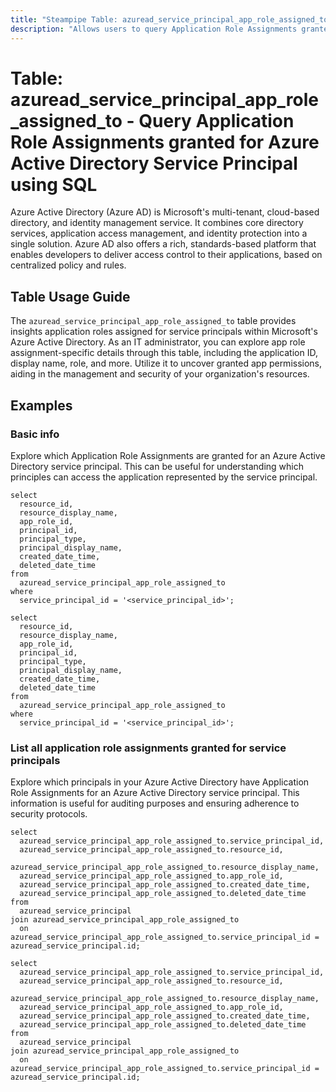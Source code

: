 ```yaml
---
title: "Steampipe Table: azuread_service_principal_app_role_assigned_to - Query Application Role Assignments granted for Azure Active Directory Service Principals using SQL"
description: "Allows users to query Application Role Assignments granted for an Azure Active Directory Service Principal, providing comprehensive details about each app role assignment including its principal id, name, type, and more."
---
```


# Table: azuread_service_principal_app_role_assigned_to - Query Application Role Assignments granted for Azure Active Directory Service Principal using SQL

Azure Active Directory (Azure AD) is Microsoft's multi-tenant, cloud-based directory, and identity management service. It combines core directory services, application access management, and identity protection into a single solution. Azure AD also offers a rich, standards-based platform that enables developers to deliver access control to their applications, based on centralized policy and rules.

## Table Usage Guide

The `azuread_service_principal_app_role_assigned_to` table provides insights application roles assigned for service principals within Microsoft's Azure Active Directory. As an IT administrator, you can explore app role assignment-specific details through this table, including the application ID, display name, role, and more. Utilize it to uncover granted app permissions, aiding in the management and security of your organization's resources.

## Examples

### Basic info
Explore which Application Role Assignments are granted for an Azure Active Directory service principal. This can be useful for understanding which principles can access the application represented by the service principal.

```sql+postgres
select
  resource_id,
  resource_display_name,
  app_role_id,
  principal_id,
  principal_type,
  principal_display_name,
  created_date_time,
  deleted_date_time
from
  azuread_service_principal_app_role_assigned_to
where
  service_principal_id = '<service_principal_id>';
```

```sql+sqlite
select
  resource_id,
  resource_display_name,
  app_role_id,
  principal_id,
  principal_type,
  principal_display_name,
  created_date_time,
  deleted_date_time
from
  azuread_service_principal_app_role_assigned_to
where
  service_principal_id = '<service_principal_id>';
```

### List all application role assignments granted for service principals
Explore which principals in your Azure Active Directory have Application Role Assignments for an Azure Active Directory service principal. This information is useful for auditing purposes and ensuring adherence to security protocols.

```sql+postgres
select
  azuread_service_principal_app_role_assigned_to.service_principal_id,
  azuread_service_principal_app_role_assigned_to.resource_id,
  azuread_service_principal_app_role_assigned_to.resource_display_name,
  azuread_service_principal_app_role_assigned_to.app_role_id,
  azuread_service_principal_app_role_assigned_to.created_date_time,
  azuread_service_principal_app_role_assigned_to.deleted_date_time
from
  azuread_service_principal
join azuread_service_principal_app_role_assigned_to
  on azuread_service_principal_app_role_assigned_to.service_principal_id = azuread_service_principal.id;
```

```sql+sqlite
select
  azuread_service_principal_app_role_assigned_to.service_principal_id,
  azuread_service_principal_app_role_assigned_to.resource_id,
  azuread_service_principal_app_role_assigned_to.resource_display_name,
  azuread_service_principal_app_role_assigned_to.app_role_id,
  azuread_service_principal_app_role_assigned_to.created_date_time,
  azuread_service_principal_app_role_assigned_to.deleted_date_time
from
  azuread_service_principal
join azuread_service_principal_app_role_assigned_to
  on azuread_service_principal_app_role_assigned_to.service_principal_id = azuread_service_principal.id;
```
